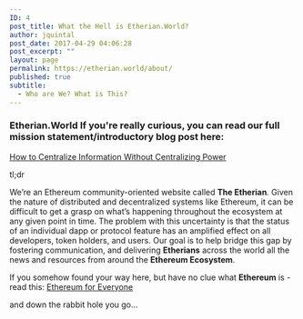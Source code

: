 ```yaml
---
ID: 4
post_title: What the Hell is Etherian.World?
author: jquintal
post_date: 2017-04-29 04:06:28
post_excerpt: ""
layout: page
permalink: https://etherian.world/about/
published: true
subtitle:
  - Who are We? What is This?
---
```

### Etherian.World If you're really curious, you can read our full mission statement/introductory blog post here:

[How to Centralize Information Without Centralizing Power][1]

tl;dr

We’re an Ethereum community-oriented website called <strong>The Etherian</strong>. Given the nature of distributed and decentralized systems like Ethereum, it can be difficult to get a grasp on what’s happening throughout the ecosystem at any given point in time. The problem with this uncertainty is that the status of an individual dapp or protocol feature has an amplified effect on all developers, token holders, and users. Our goal is to help bridge this gap by fostering communication, and delivering <strong>Etherians</strong> across the world all the news and resources from around the <strong>Ethereum Ecosystem</strong>.

If you somehow found your way here, but have no clue what <strong>Ethereum</strong> is - read this: [Ethereum for Everyone][2]

and down the rabbit hole you go...

[1]: https://medium.com/etherian/how-to-centralize-information-without-centralizing-power-ae36d41020f4
[2]: https://medium.com/@Ethereum_AI/ethereum-for-everyone-2846efa35815